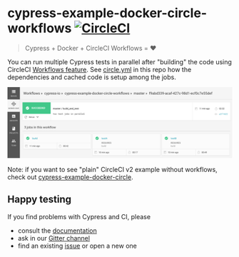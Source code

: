 # cypress-example-docker-circle-workflows [![CircleCI](https://circleci.com/gh/cypress-io/cypress-example-docker-circle-workflows.svg?style=svg)](https://circleci.com/gh/cypress-io/cypress-example-docker-circle-workflows)

> Cypress + Docker + CircleCI Workflows = ❤️

You can run multiple Cypress tests in parallel after "building" the code
using CircleCI [Workflows feature](https://circleci.com/docs/2.0/workflows/).
See [circle.yml](circle.yml) in this repo how the dependencies and cached
code is setup among the jobs.

![CircleCI workflow](screenshots/workflow.png)

Note: if you want to see "plain" CircleCI v2 example without workflows,
check out [cypress-example-docker-circle][plain].

[plain]: https://github.com/cypress-io/cypress-example-docker-circle

## Happy testing

If you find problems with Cypress and CI, please

- consult the [documentation](https://on.cypress.io)
- ask in our [Gitter channel](https://gitter.im/cypress-io/cypress)
- find an existing [issue](https://github.com/cypress-io/cypress/issues)
  or open a new one
